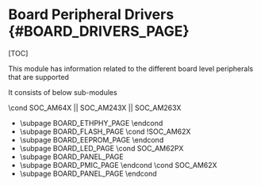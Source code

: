 # Board Peripheral Drivers {#BOARD_DRIVERS_PAGE}

[TOC]

This module has information related to the different board level peripherals that are supported

It consists of below sub-modules

\cond SOC_AM64X || SOC_AM243X || SOC_AM263X
- \subpage BOARD_ETHPHY_PAGE
\endcond
- \subpage BOARD_FLASH_PAGE
\cond !SOC_AM62X
- \subpage BOARD_EEPROM_PAGE
\endcond
- \subpage BOARD_LED_PAGE
\cond SOC_AM62PX
- \subpage BOARD_PANEL_PAGE
- \subpage BOARD_PMIC_PAGE
\endcond
\cond SOC_AM62X
- \subpage BOARD_PANEL_PAGE
\endcond